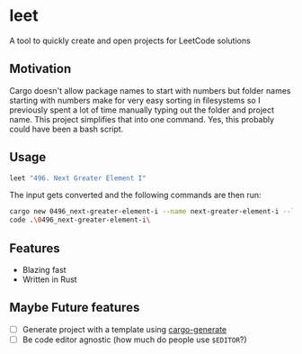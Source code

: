 # leet

A tool to quickly create and open projects for LeetCode solutions

## Motivation

Cargo doesn't allow package names to start with numbers but folder names starting with numbers make for very easy sorting in filesystems so I previously spent a lot of time manually typing out the folder and project name. This project simplifies that into one command. Yes, this probably could have been a bash script.

## Usage

```sh
leet "496. Next Greater Element I"
```

The input gets converted and the following commands are then run:

```sh
cargo new 0496_next-greater-element-i --name next-greater-element-i --lib
code .\0496_next-greater-element-i\
```

## Features

- Blazing fast
- Written in Rust

## Maybe Future features

- [ ] Generate project with a template using [cargo-generate](https://crates.io/crates/cargo-generate)
- [ ] Be code editor agnostic (how much do people use `$EDITOR`?)
